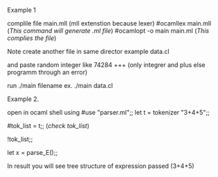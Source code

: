 Example 1

complile file main.mll (mll extenstion because lexer)
#ocamllex main.mll
(*This command will generate .ml file*)
#ocamlopt -o main main.ml
(*This complies the file*)

Note create another file in same director example data.cl 

and paste random integer like 74284 +++ (only integrer  and plus else programm through an error)

run ./main filename
ex. ./main data.cl

Example 2.

open in ocaml shell using  #use "parser.ml";;
 let t =  tokenizer "3+4+5";;

#tok_list = t;;
(*check tok_list*)

!tok_list;;

let x  = parse_E();;

In result you will see tree structure of expression passed (3+4+5)
